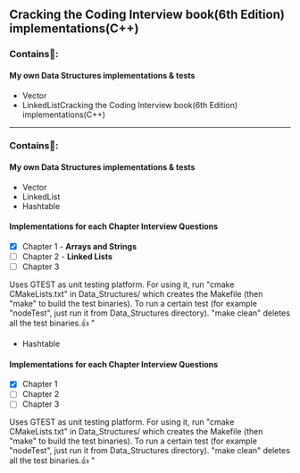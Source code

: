 Cracking the Coding Interview book(6th Edition) implementations(C++)
-------------------------------------------------------------------

### Contains:metal:: 
  #### My own Data Structures implementations & tests
  - Vector
  - LinkedListCracking the Coding Interview book(6th Edition) implementations(C++)
-------------------------------------------------------------------

### Contains:metal:: 
  #### My own Data Structures implementations & tests
  - Vector
  - LinkedList
  - Hashtable
    
  #### Implementations for each Chapter Interview Questions
  - [x] Chapter 1 - **Arrays and Strings**
  - [ ] Chapter 2 - **Linked Lists**
  - [ ] Chapter 3

Uses GTEST as unit testing platform. For using it, run "cmake CMakeLists.txt" in Data_Structures/ which creates the Makefile (then "make" to build the test binaries). To run a certain test (for example "nodeTest", just run it from Data_Structures directory). "make clean" deletes all the test binaries.:+1:
"

  - Hashtable
    
  #### Implementations for each Chapter Interview Questions
  - [x] Chapter 1
  - [ ] Chapter 2
  - [ ] Chapter 3

Uses GTEST as unit testing platform. For using it, run "cmake CMakeLists.txt" in Data_Structures/ which creates the Makefile (then "make" to build the test binaries). To run a certain test (for example "nodeTest", just run it from Data_Structures directory). "make clean" deletes all the test binaries.:+1:
"
